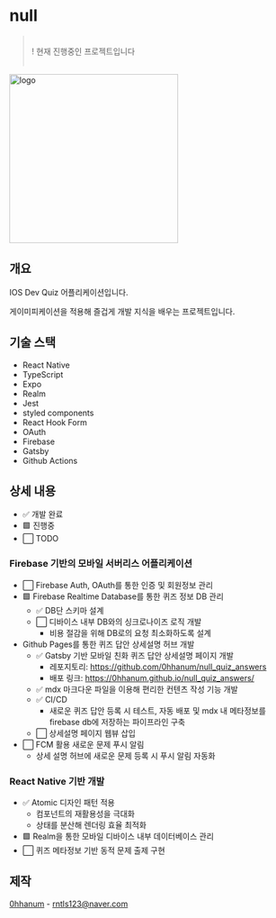 # null

> <br> ! 현재 진행중인 프로젝트입니다 <br><br>

 <img width="300" alt="logo" src="https://github.com/0hhanum/null_ios/assets/79507291/9477f6c4-b251-46c8-944e-2858a01cbd92">

## 개요

IOS Dev Quiz 어플리케이션입니다.

게이미피케이션을 적용해 즐겁게 개발 지식을 배우는 프로젝트입니다.

## 기술 스택

- React Native
- TypeScript
- Expo
- Realm
- Jest
- styled components
- React Hook Form
- OAuth
- Firebase
- Gatsby
- Github Actions

## 상세 내용

- ✅ 개발 완료
- 🟩 진행중
- ⬜️ TODO

### Firebase 기반의 모바일 서버리스 어플리케이션

- ⬜️ Firebase Auth, OAuth를 통한 인증 및 회원정보 관리
- 🟩 Firebase Realtime Database를 통한 퀴즈 정보 DB 관리
  - ✅ DB단 스키마 설계
  - ⬜️ 디바이스 내부 DB와의 싱크로나이즈 로직 개발
    - 비용 절감을 위해 DB로의 요청 최소화하도록 설계
- Github Pages를 통한 퀴즈 답안 상세설명 허브 개발
  - ✅ Gatsby 기반 모바일 친화 퀴즈 답안 상세설명 페이지 개발
    - 레포지토리: https://github.com/0hhanum/null_quiz_answers
    - 배포 링크: https://0hhanum.github.io/null_quiz_answers/
  - ✅ mdx 마크다운 파일을 이용해 편리한 컨텐츠 작성 기능 개발
  - ✅ CI/CD
    - 새로운 퀴즈 답안 등록 시 테스트, 자동 배포 및 mdx 내 메타정보를 firebase db에 저장하는 파이프라인 구축
  - ⬜️ 상세설명 페이지 웹뷰 삽입
- ⬜️ FCM 활용 새로운 문제 푸시 알림
  - 상세 설명 허브에 새로운 문제 등록 시 푸시 알림 자동화

### React Native 기반 개발

- ✅ Atomic 디자인 패턴 적용
  - 컴포넌트의 재활용성을 극대화
  - 상태를 분산해 렌더링 효율 최적화
- 🟩 Realm을 통한 모바일 디바이스 내부 데이터베이스 관리
- ⬜️ 퀴즈 메타정보 기반 동적 문제 출제 구현

## 제작

[0hhanum](https://github.com/0hhanum) - <rntls123@naver.com>
